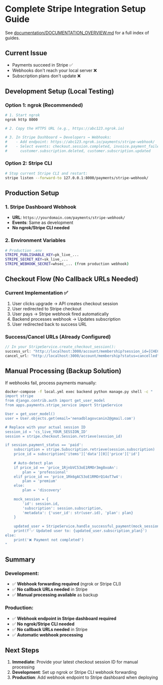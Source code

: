 # Complete Stripe Integration Setup Guide
See [documentation/DOCUMENTATION_OVERVIEW.md](documentation/DOCUMENTATION_OVERVIEW.md) for a full index of guides.


## Current Issue
- Payments succeed in Stripe ✅
- Webhooks don't reach your local server ❌
- Subscription plans don't update ❌

## Development Setup (Local Testing)

### Option 1: ngrok (Recommended)
```bash
# 1. Start ngrok
ngrok http 8000

# 2. Copy the HTTPS URL (e.g., https://abc123.ngrok.io)

# 3. In Stripe Dashboard → Developers → Webhooks:
#    - Add endpoint: https://abc123.ngrok.io/payments/stripe-webhook/
#    - Select events: checkout.session.completed, invoice.payment_failed, 
#      customer.subscription.deleted, customer.subscription.updated
```

### Option 2: Stripe CLI
```bash
# Stop current Stripe CLI and restart:
stripe listen --forward-to 127.0.0.1:8000/payments/stripe-webhook/
```

## Production Setup

### 1. Stripe Dashboard Webhook
- **URL**: `https://yourdomain.com/payments/stripe-webhook/`
- **Events**: Same as development
- **No ngrok/Stripe CLI needed**

### 2. Environment Variables
```bash
# Production .env
STRIPE_PUBLISHABLE_KEY=pk_live_...
STRIPE_SECRET_KEY=sk_live_...
STRIPE_WEBHOOK_SECRET=whsec_... (from production webhook)
```

## Checkout Flow (No Callback URLs Needed)

### Current Implementation ✅
1. User clicks upgrade → API creates checkout session
2. User redirected to Stripe checkout
3. User pays → Stripe webhook fired automatically
4. Backend processes webhook → Updates subscription
5. User redirected back to success URL

### Success/Cancel URLs (Already Configured)
```javascript
// In your StripeService.create_checkout_session():
success_url: "http://localhost:3000/account/membership?session_id={CHECKOUT_SESSION_ID}&status=success"
cancel_url: "http://localhost:3000/account/membership?status=cancelled"
```

## Manual Processing (Backup Solution)

If webhooks fail, process payments manually:

```bash
docker-compose -f local.yml exec backend python manage.py shell -c "
import stripe
from django.contrib.auth import get_user_model
from apps.payments.stripe_service import StripeService

User = get_user_model()
user = User.objects.get(email='nenadblagovcanin2@gmail.com')

# Replace with your actual session ID
session_id = 'cs_live_YOUR_SESSION_ID'
session = stripe.checkout.Session.retrieve(session_id)

if session.payment_status == 'paid':
    subscription = stripe.Subscription.retrieve(session.subscription)
    price_id = subscription['items']['data'][0]['price']['id']
    
    # Auto-detect plan
    if price_id == 'price_1RjnbVC53oE1RMOr3mg8xoAn':
        plan = 'professional'
    elif price_id == 'price_1Rk6gAC53oE1RMOrQ14oT7w4':
        plan = 'premium'
    else:
        plan = 'discovery'
    
    mock_session = {
        'id': session.id,
        'subscription': session.subscription,
        'metadata': {'user_id': str(user.id), 'plan': plan}
    }
    
    updated_user = StripeService.handle_successful_payment(mock_session)
    print(f'✅ Updated user to: {updated_user.subscription_plan}')
else:
    print('❌ Payment not completed')
"
```

## Summary

### Development:
- ✅ **Webhook forwarding required** (ngrok or Stripe CLI)
- ✅ **No callback URLs needed** in Stripe
- ✅ **Manual processing available** as backup

### Production:
- ✅ **Webhook endpoint in Stripe dashboard required**
- ✅ **No ngrok/Stripe CLI needed**
- ✅ **No callback URLs needed** in Stripe
- ✅ **Automatic webhook processing**

## Next Steps

1. **Immediate**: Provide your latest checkout session ID for manual processing
2. **Development**: Set up ngrok or Stripe CLI webhook forwarding
3. **Production**: Add webhook endpoint to Stripe dashboard when deploying
